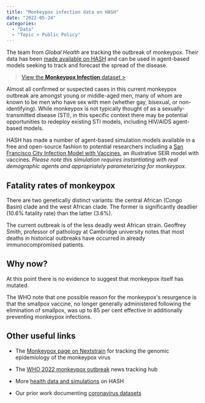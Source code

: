 ```yaml
---
title: "Monkeypox infection data on HASH"
date: "2022-05-24"
categories: 
  - "Data"
  - "Topic > Public Policy"
---
```


The team from _Global Health_ are tracking the outbreak of monkeypox. Their data has been [made available on HASH](https://hash.ai/@globalhealth/monkeypox/overview) and can be used in agent-based models seeking to track and forecast the spread of the disease.

> [View the **Monkeypox Infection** dataset >](https://hash.ai/@globalhealth/monkeypox/overview)

Almost all confirmed or suspected cases in this current monkeypox outbreak are amongst young or middle-aged men, many of whom are known to be men who have sex with men (whether gay, bisexual, or non-identifying). While monkeypox is not typically thought of as a sexually-transmitted disease (STI), in this specific context there may be potential opportunities to redeploy existing STI models, including HIV/AIDS agent-based models.

HASH has made a number of agent-based simulation models available in a free and open-source fashion to potential researchers including a [San Francisco City Infection Model with Vaccines](https://hash.ai/@hash/city-infection-model-with-vaccine), an illustrative SEIR model with vaccines. _Please note this simulation requires instantiating with real demographic agents and appropriately parameterizing for monkeypox._

## Fatality rates of monkeypox

There are two genetically distinct variants: the central African (Congo Basin) clade and the west African clade. The former is significantly deadlier (10.6% fatality rate) than the latter (3.6%).

The current outbreak is of the less deadly west African strain. Geoffrey Smith, professor of pathology at Cambridge university notes that most deaths in historical outbreaks have occurred in already immunocompromised patients.

## Why now?

At this point there is no evidence to suggest that monkeypox itself has mutated.

The WHO note that one possible reason for the monkeypox's resurgence is that the smallpox vaccine, no longer generally administered following the elimination of smallpox, was up to 85 per cent effective in additionally preventing monkeypox infections.

## Other useful links

- The [Monkeypox page on Nextstrain](https://nextstrain.org/monkeypox) for tracking the genomic epidemiology of the monkeypox virus

- The [WHO 2022 monkeypox outbreak](https://www.who.int/emergencies/emergency-events/item/2022-e000121) news tracking hub

- More [health data and simulations](https://hash.ai/search?query=health) on HASH

- Our prior work documenting [coronavirus datasets](https://hash.ai/blog/coronavirus-data-on-hash)
